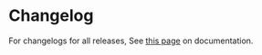 # Changelog

For changelogs for all releases, See [this page](https://luster.readthedocs.io/releases.html) on
documentation.
